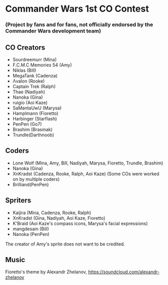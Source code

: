 # Commander Wars 1st CO Contest 
### (Project by fans and for fans, not officially endorsed by the Commander Wars development team) 

## CO Creators
- Sourdreemurr (Mina)
- F.C.M.C Memories 54 (Amy)
- Niklas (Bill)
- MegaTank (Cadenza)
- Λvalon (Rooke)
- Captain Trek (Ralph)
- Thae (Nadiyah)
- Nanoka (Gina)
- ruigio (Aoi Kaze)
- SaMantaUwU (Marysa)
- Hamplmann (Fioretto)
- Harbinger (Starflash)
- PenPen (Go7)
- Brashim (Brasmak)
- Trundle(Darthnoob)

## Coders
- Lone Wolf (Mina, Amy, Bill, Nadiyah, Marysa, Fioretto, Trundle, Brashim)
- Nanoka (Gina)
- XnKradst (Cadenza, Rooke, Ralph, Aoi Kaze)
(Some COs were worked on by multiple coders)
- Brilliand(PenPen)

## Spriters
- Kaijira (Mina, Cadenza, Rooke, Ralph)
- XnKradst (Gina, Nadiyah, Aoi Kaze, Fioretto)
- K'Braid (Aoi Kaze's compass icons, Marysa's facial expressions)
- mangdesain (Bill)
- Nanoka (PenPen)

The creator of Amy's sprite does not want to be credited.

## Music
Fioretto's theme by Alexandr Zhelanov, https://soundcloud.com/alexandr-zhelanov

